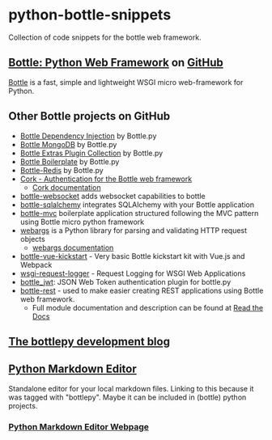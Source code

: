 # python-bottle-snippets
Collection of code snippets for the bottle web framework.

## [Bottle: Python Web Framework](https://github.com/bottlepy/bottle#bottle-python-web-framework) on [GitHub](https://github.com/)
[Bottle](https://bottlepy.org/docs/dev/) is a fast, simple and lightweight WSGI micro web-framework for Python.

## Other Bottle projects on GitHub
- [Bottle Dependency Injection](https://github.com/bottlepy/bottle-inject) by Bottle.py
- [Bottle MongoDB](https://github.com/bottlepy/bottle-mongo) by Bottle.py
- [Bottle Extras Plugin Collection](https://github.com/bottlepy/bottle-extras) by Bottle.py
- [Bottle Boilerplate](https://github.com/bottlepy/bottle-boilerplate) by Bottle.py
- [Bottle-Redis](https://github.com/bottlepy/bottle-redis) by Bottle.py
- [Cork - Authentication for the Bottle web framework](https://github.com/FedericoCeratto/bottle-cork)
  - [Cork documentation](https://cork.readthedocs.io/en/latest/)
- [bottle-websocket](https://github.com/zeekay/bottle-websocket) adds websocket capabilities to bottle
- [bottle-sqlalchemy](https://github.com/iurisilvio/bottle-sqlalchemy) integrates SQLAlchemy with your Bottle application
- [bottle-mvc](https://github.com/salimane/bottle-mvc) boilerplate application structured following the MVC pattern using Bottle micro python framework
- [webargs](https://github.com/marshmallow-code/webargs) is a Python library for parsing and validating HTTP request objects
  - [webargs documentation](https://webargs.readthedocs.io/en/latest/)
- [bottle-vue-kickstart](https://github.com/truewebartisans/bottle-vue-kickstart) - Very basic Bottle kickstart kit with Vue.js and Webpack
- [wsgi-request-logger](https://github.com/pklaus/wsgi-request-logger) - Request Logging for WSGI Web Applications
- [bottle_jwt](https://github.com/agile4you/bottle-jwt): JSON Web Token authentication plugin for bottle.py
- [bottle-rest](https://github.com/Bystroushaak/bottle-rest) - used to make easier creating REST applications using Bottle web framework.
  - Full module documentation and description can be found at [Read the Docs](https://github.com/Bystroushaak/bottle-rest)

## [The bottlepy development blog](https://blog.bottlepy.org/)

## [Python Markdown Editor](https://github.com/ncornette/Python-Markdown-Editor)
Standalone editor for your local markdown files. Linking to this because it was tagged with "bottlepy". Maybe it can be included in (bottle) python projects.

### [Python Markdown Editor Webpage](https://python-markdown.github.io/)
